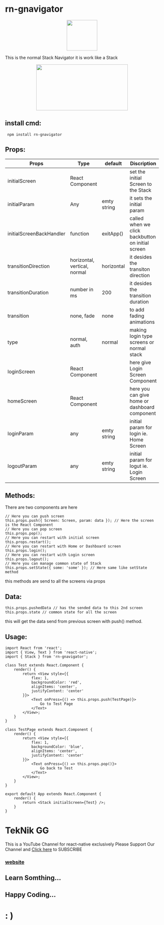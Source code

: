# rn-gnavigator
<p align="center">
  <img width="100" height="100" src="http://teknikgg.ga/wp-content/uploads/2019/05/cropped-TekNik-GG-Transparent-270x270.png">
</p>
This is the normal Stack Navigator it is work like a Stack
<p align="center">
<img width="300" height="150" src="http://bluegalaxy.info/codewalk/wp-content/uploads/2018/08/stack.jpg">

## install cmd:
	 npm install rn-gnavigator

## Props:
| Props | Type | default | Discription |
|--|--|--|--|
| initialScreen | React Component | <View /> | set the initial Screen to the Stack |
| initialParam | Any | emty string | it sets the initial param |
| initialScreenBackHandler | function | exitApp() | called when we click backbutton on initial screen |
| transitionDirection | horizontal, vertical, normal | horizontal | it desides the transiton direction |
| transitionDuration | number in ms | 200 | it desides the transition duration |
| transition | none, fade | none | to add fading animations |
| type | normal, auth | normal | making login type screens or normal stack |
| loginScreen | React Component | <View /> | here give Login Screen Component |
| homeScreen | React Component | <View /> | here you can give home or dashboard component |
| loginParam | any | emty string | initial param for login ie. Home Screen |
| logoutParam | any | emty string | initial param for logut ie. Login Screen |

## Methods:
There are two components are here

	// Here you can push screen
    this.props.push({ Screen: Screen, param: data }); // Here the screen is the React Component
    // Here you can pop screen
	this.props.pop();
	// Here you can restart with initial screen
	this.props.restart();
	// Here you can restart with Home or Dashboard screen
	this.props.login();
	// Here you can restart with Login screen
	this.props.logout();
	// Here you can manage common state of Stack
	this.props.setState({ some: 'some' }); // Here same like setState method

this methods are send to all the screens via props

## Data:

	this.props.pushedData // has the sended data to this 2nd screen
	this.props.state // common state for all the screen

this will get the data send from previous screen with push() method.

## Usage:

    import React from 'react';
    import { View, Text } from 'react-native';
    import { Stack } from 'rn-gnavigator';
    
    class Test extends React.Component {
	    render() {
		    return <View style={{
			    flex: 1,
			    backgroundColor: 'red',
			    alignItems: 'center',
			    justifyContent: 'center'
			}}>
				<Text onPress={() => this.props.push(TestPage)}>
					Go to Test Page
				</Text>
			</View>;
	    }
    }
    
    class TestPage extends React.Component {
	    render() {
		    return <View style={{
			    flex: 1,
			    backgroundColor: 'blue',
			    alignItems: 'center',
			    justifyContent: 'center'
			}}>
				<Text onPress={() => this.props.pop()}>
					Go back to Test
				</Text>
			</View>;
	    }
    }
    
    export default App extends React.Component {
	    render() {
		    return <Stack initialScreen={Test} />;
	    }
    }

# TekNik GG
This is a YouTube Channel for react-native exclusively
Please Support Our Channel
and [Click here](https://www.youtube.com/teknikgg?sub_confirmation=1) to SUBSCRIBE

### [website](http://teknikgg.ga)
## Learn Somthing...
## Happy Coding...
# : )